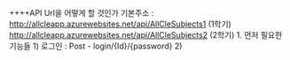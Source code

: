 ++++API Url을 어떻게 할 것인가
    기본주소 : http://allcleapp.azurewebsites.net/api/AllCleSubjects1 (1학기)
              http://allcleapp.azurewebsites.net/api/AllCleSubjects2 (2학기)
    1. 먼저 필요한 기능들
      1) 로그인 : Post - login/{Id}/{password}
      2) 
